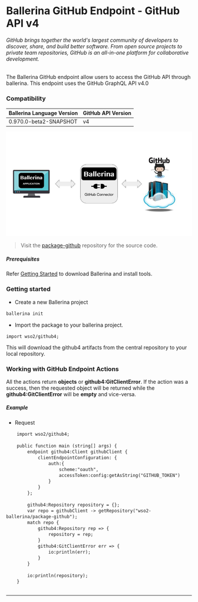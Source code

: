 # Ballerina GitHub Endpoint - GitHub API v4

###### GitHub brings together the world's largest community of developers to discover, share, and build better software. From open source projects to private team repositories, GitHub is an all-in-one platform for collaborative development.

The Ballerina GitHub endpoint allow users to access the GitHub API through ballerina. This endpoint uses the GitHub GraphQL API v4.0

### Compatibility

|Ballerina Language Version | GitHub API Version |
|------------------| ------------------ |
|0.970.0-beta2-SNAPSHOT | v4 |

![Ballerina GitHub Endpoint Overview](./resources/BallerinaGitHubEndpoint_Overview.jpg)

> Visit the [package-github](https://github.com/wso2-ballerina/package-github) repository for the source code.

##### Prerequisites
Refer [Getting Started](https://ballerina.io/learn/getting-started/) to download Ballerina and install tools.

### Getting started

* Create a new Ballerina project
```bash
ballerina init
```

* Import the package to your ballerina project.
```ballerina
import wso2/github4;
```
This will download the github4 artifacts from the central repository to your local repository.



### Working with GitHub Endpoint Actions

All the actions return **objects** or **github4:GitClientError**. If the action was a success, then the requested object will be returned while the **github4:GitClientError** will be **empty** and vice-versa.

##### Example
* Request 
```ballerina
    import wso2/github4;

    public function main (string[] args) {
        endpoint github4:Client githubClient {
            clientEndpointConfiguration: {
                auth:{
                    scheme:"oauth",
                    accessToken:config:getAsString("GITHUB_TOKEN")
                }
            }
        };
    
        github4:Repository repository = {};
        var repo = githubClient -> getRepository("wso2-ballerina/package-github");
        match repo {
            github4:Repository rep => {
                repository = rep;
            }
            github4:GitClientError err => {
                io:println(err);
            }
        }
    
        io:println(repository);
    }
    
```
***